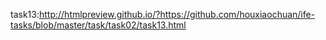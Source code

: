 task13:http://htmlpreview.github.io/?https://github.com/houxiaochuan/ife-tasks/blob/master/task/task02/task13.html
